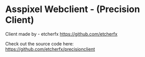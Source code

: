 # Asspixel Webclient - (Precision Client)

Client made by - etcherfx https://github.com/etcherfx

Check out the source code here: https://github.com/etcherfx/precisionclient
